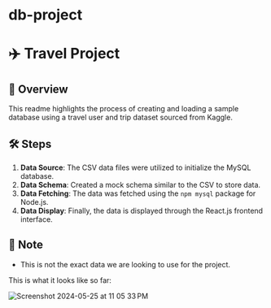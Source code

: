 # db-project

# ✈️ Travel Project

## 📖 Overview
This readme highlights the process of creating and loading a sample database using a travel user and trip dataset sourced from Kaggle.

## 🛠️ Steps
1. **Data Source**: The CSV data files were utilized to initialize the MySQL database.
2. **Data Schema**: Created a mock schema similar to the CSV to store data.
3. **Data Fetching**: The data was fetched using the `npm mysql` package for Node.js.
4. **Data Display**: Finally, the data is displayed through the React.js frontend interface.

## 🚀 Note
- This is not the exact data we are looking to use for the project.

This is what it looks like so far:

![Screenshot 2024-05-25 at 11 05 33 PM](https://github.com/nihalmenon/db-project/assets/74116955/e06bc483-dbf4-4ac6-859d-7c4c0ea91c3a)
